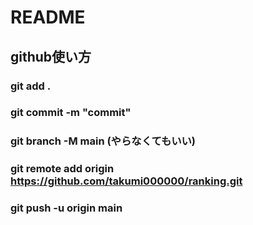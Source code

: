 # README

## github使い方
### git add .
### git commit -m "commit"
### git branch -M main (やらなくてもいい)
### git remote add origin https://github.com/takumi000000/ranking.git
### git push -u origin main
